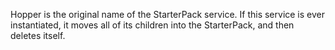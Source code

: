 Hopper is the original name of the StarterPack service. If this service is
ever instantiated, it moves all of its children into the StarterPack, and then
deletes itself.